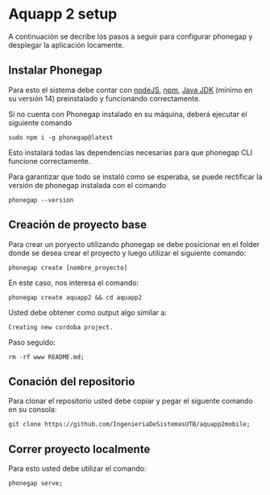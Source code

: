 # Aquapp 2 setup

A continuación se decribe los pasos a seguir para configurar phonegap y desplegar la aplicación locamente.

## Instalar Phonegap

Para esto el sistema debe contar con [nodeJS][nodejs-url], [npm][npm-url], [Java JDK][java-jdk-url] (mínimo en su versión 14) preinstalado y funcionando correctamente.

Si no cuenta con Phonegap instalado en su máquina, deberá ejecutar el siguiente comando

    sudo npm i -g phonegap@latest

Esto instalará todas las dependencias necesarias para que phonegap CLI funcione correctamente.

Para garantizar que todo se instaló como se esperaba, se puede rectificar la versión de phonegap instalada con el comando

    phonegap --version


## Creación de proyecto base

Para crear un poryecto utilizando phonegap se debe posicionar en el folder donde se desea crear el proyecto y luego utilizar el siguiente comando:

    phonegap create [nombre_proyecto]

En este caso, nos interesa el comando: 

    phonegap create aquapp2 && cd aquapp2

Usted debe obtener como output algo similar a:

    Creating new cordoba project.

Paso seguido:

    rm -rf www README.md;

## Conación del repositorio

Para clonar el repositorio usted debe copiar y pegar el siguente comando en su consola:

    git clone https://github.com/IngenieriaDeSistemasUTB/aquapp2mobile;

## Correr proyecto localmente

Para esto usted debe utilizar el comando:

    phonegap serve;


[nodejs-url]: https://nodejs.org/es/
[npm-url]: https://www.npmjs.com/
[java-jdk-url]: http://www.oracle.com/technetwork/java/javase/overview/index.html